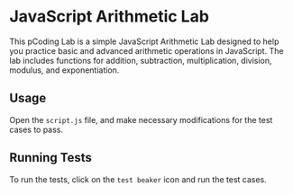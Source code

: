 # JavaScript Arithmetic Lab

This pCoding Lab is a simple JavaScript Arithmetic Lab designed to help you practice basic and advanced arithmetic operations in JavaScript. The lab includes functions for addition, subtraction, multiplication, division, modulus, and exponentiation.

## Usage

Open the `script.js` file, and make necessary modifications for the test cases to pass.


## Running Tests

To run the tests, click on the `test beaker` icon and run the test cases.
